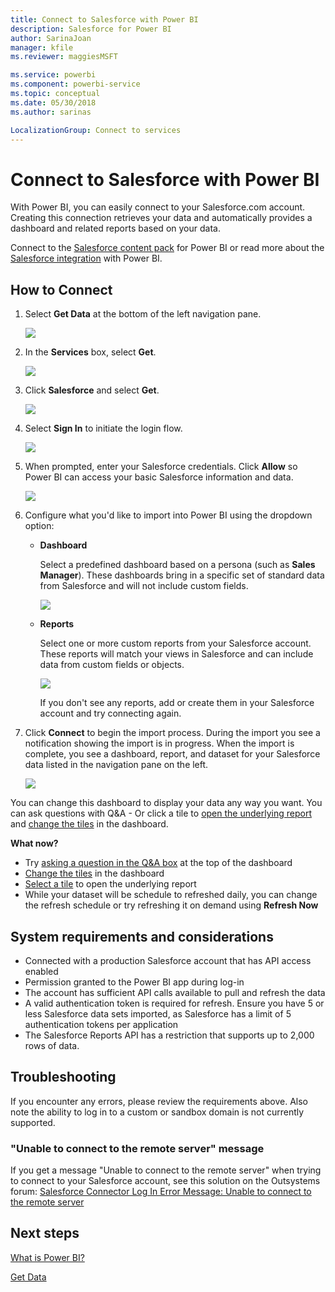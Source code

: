 ```yaml
---
title: Connect to Salesforce with Power BI
description: Salesforce for Power BI
author: SarinaJoan
manager: kfile
ms.reviewer: maggiesMSFT

ms.service: powerbi
ms.component: powerbi-service
ms.topic: conceptual
ms.date: 05/30/2018
ms.author: sarinas

LocalizationGroup: Connect to services
---
```

# Connect to Salesforce with Power BI
With Power BI, you can easily connect to your Salesforce.com account. Creating this connection retrieves your data and automatically provides a dashboard and related reports based on your data.

Connect to the [Salesforce content pack](https://app.powerbi.com/getdata/services/salesforce) for Power BI or read more about the [Salesforce integration](https://powerbi.microsoft.com/integrations/salesforce) with Power BI.

## How to Connect
1. Select **Get Data** at the bottom of the left navigation pane.
   
   ![](media/service-connect-to-salesforce/pbi_getdata.png) 
2. In the **Services** box, select **Get**.
   
   ![](media/service-connect-to-salesforce/pbi_getservices.png) 
3. Click **Salesforce** and select **Get**.  
   
   ![](media/service-connect-to-salesforce/salesforce.png)
4. Select **Sign In** to initiate the login flow.
   
    ![](media/service-connect-to-salesforce/dialog.png)
5. When prompted, enter your Salesforce credentials. Click **Allow** so Power BI can access your basic Salesforce information and data.
   
   ![](media/service-connect-to-salesforce/sf_authorize.png)
6. Configure what you'd like to import into Power BI using the dropdown option:
   
   * **Dashboard**
     
     Select a predefined dashboard based on a persona (such as **Sales Manager**). These dashboards bring in a specific set of standard data from Salesforce and will not include custom fields.
     
     ![](media/service-connect-to-salesforce/pbi_salesforcechooserole.png)
   * **Reports**
     
     Select one or more custom reports from your Salesforce account. These reports will match your views in Salesforce and can include data from custom fields or objects.
     
     ![](media/service-connect-to-salesforce/pbi_salesforcereports.png)
     
     If you don't see any reports, add or create them in your Salesforce account and try connecting again.
7. Click **Connect** to begin the import process. During the import you see a notification showing the import is in progress. When the import is complete, you see a dashboard, report, and dataset for your Salesforce data listed in the navigation pane on the left.
   
   ![](media/service-connect-to-salesforce/pbi_getdatasalesforcedash.png)

You can change this dashboard to display your data any way you want. You can ask questions with Q&A -  Or click a tile to [open the underlying report](service-dashboard-tiles.md) and [change the tiles](service-dashboard-edit-tile.md) in the dashboard.

**What now?**

* Try [asking a question in the Q&A box](power-bi-q-and-a.md) at the top of the dashboard
* [Change the tiles](service-dashboard-edit-tile.md) in the dashboard
* [Select a tile](service-dashboard-tiles.md) to open the underlying report
* While your dataset will be schedule to refreshed daily, you can change the refresh schedule or try refreshing it on demand using **Refresh Now**

## System requirements and considerations
- Connected with a production Salesforce account that has API access enabled
- Permission granted to the Power BI app during log-in
- The account has sufficient API calls available to pull and refresh the data
- A valid authentication token is required for refresh. Ensure you have 5 or less Salesforce data sets imported, as Salesforce has a limit of 5 authentication tokens per application
- The Salesforce Reports API has a restriction that supports up to 2,000 rows of data.


## Troubleshooting
If you encounter any errors, please review the requirements above. Also note the ability to log in to a custom or sandbox domain is not currently supported.

### "Unable to connect to the remote server" message

If you get a message "Unable to connect to the remote server" when trying to connect to your Salesforce account, see this solution on the Outsystems forum: [Salesforce Connector Log In Error Message: Unable to connect to the remote server](https://www.outsystems.com/forums/Forum_TopicView.aspx?TopicId=17674&TopicName=log-in-error-message-unable-to-connect-to-the-remote-server&)


## Next steps
[What is Power BI?](power-bi-overview.md)

[Get Data](service-get-data.md)

